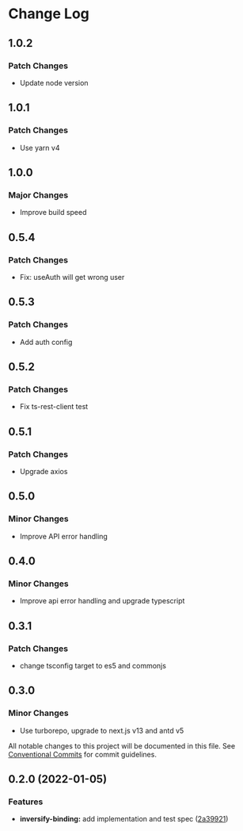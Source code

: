 # Change Log

## 1.0.2

### Patch Changes

- Update node version

## 1.0.1

### Patch Changes

- Use yarn v4

## 1.0.0

### Major Changes

- Improve build speed

## 0.5.4

### Patch Changes

- Fix: useAuth will get wrong user

## 0.5.3

### Patch Changes

- Add auth config

## 0.5.2

### Patch Changes

- Fix ts-rest-client test

## 0.5.1

### Patch Changes

- Upgrade axios

## 0.5.0

### Minor Changes

- Improve API error handling

## 0.4.0

### Minor Changes

- Improve api error handling and upgrade typescript

## 0.3.1

### Patch Changes

- change tsconfig target to es5 and commonjs

## 0.3.0

### Minor Changes

- Use turborepo, upgrade to next.js v13 and antd v5

All notable changes to this project will be documented in this file.
See [Conventional Commits](https://conventionalcommits.org) for commit guidelines.

## 0.2.0 (2022-01-05)

### Features

- **inversify-binding:** add implementation and test spec ([2a39921](https://github.com/OnrampLab/onr-react-ui/commit/2a399214a4300563622578b0f75e993dd51467bb))
